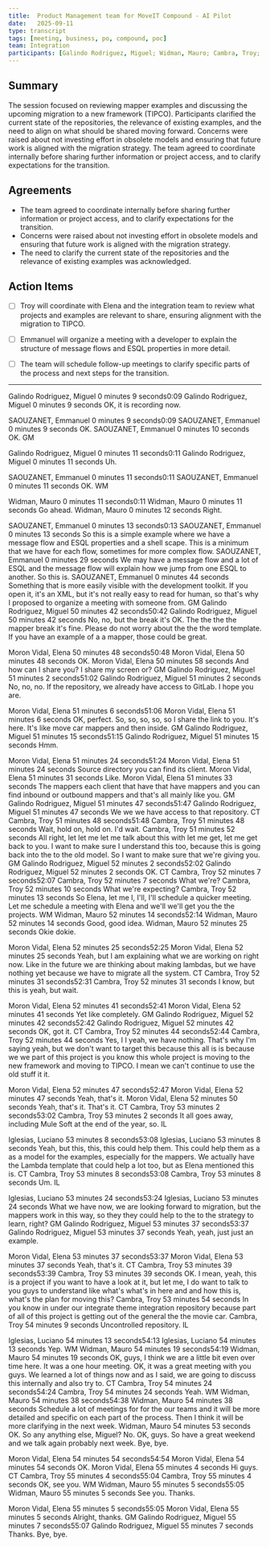 ```yaml
---
title:  Product Management team for MoveIT Compound - AI Pilot
date:   2025-09-11
type: transcript
tags: [meeting, business, po, compound, poc]
team: Integration
participants: [Galindo Rodriguez, Miguel; Widman, Mauro; Cambra, Troy; Iglesias, Luciano; SAOUZANET, Emmanuel; Moron Vidal, Elena]
---
```


## Summary
The session focused on reviewing mapper examples and discussing the upcoming migration to a new framework (TIPCO). Participants clarified the current state of the repositories, the relevance of existing examples, and the need to align on what should be shared moving forward. Concerns were raised about not investing effort in obsolete models and ensuring that future work is aligned with the migration strategy. The team agreed to coordinate internally before sharing further information or project access, and to clarify expectations for the transition.


## Agreements
- The team agreed to coordinate internally before sharing further information or project access, and to clarify expectations for the transition.
- Concerns were raised about not investing effort in obsolete models and ensuring that future work is aligned with the migration strategy.
- The need to clarify the current state of the repositories and the relevance of existing examples was acknowledged.

## Action Items
- [ ] Troy will coordinate with Elena and the integration team to review what projects and examples are relevant to share, ensuring alignment with the migration to TIPCO.
- [ ] Emmanuel will organize a meeting with a developer to explain the structure of message flows and ESQL properties in more detail.
- [ ] The team will schedule follow-up meetings to clarify specific parts of the process and next steps for the transition.


---


Galindo Rodriguez, Miguel
0 minutes 9 seconds0:09
Galindo Rodriguez, Miguel 0 minutes 9 seconds
OK, it is recording now.

SAOUZANET, Emmanuel
0 minutes 9 seconds0:09
SAOUZANET, Emmanuel 0 minutes 9 seconds
OK.
SAOUZANET, Emmanuel 0 minutes 10 seconds
OK.
GM

Galindo Rodriguez, Miguel
0 minutes 11 seconds0:11
Galindo Rodriguez, Miguel 0 minutes 11 seconds
Uh.

SAOUZANET, Emmanuel
0 minutes 11 seconds0:11
SAOUZANET, Emmanuel 0 minutes 11 seconds
OK.
WM

Widman, Mauro
0 minutes 11 seconds0:11
Widman, Mauro 0 minutes 11 seconds
Go ahead.
Widman, Mauro 0 minutes 12 seconds
Right.

SAOUZANET, Emmanuel
0 minutes 13 seconds0:13
SAOUZANET, Emmanuel 0 minutes 13 seconds
So this is a simple example where we have a message flow and ESQL properties and a shell scape. This is a minimum that we have for each flow, sometimes for more complex flow.
SAOUZANET, Emmanuel 0 minutes 29 seconds
We may have a message flow and a lot of ESQL and the message flow will explain how we jump from one ESQL to another. So this is.
SAOUZANET, Emmanuel 0 minutes 44 seconds
Something that is more easily visible with the development toolkit. If you open it, it's an XML, but it's not really easy to read for human, so that's why I proposed to organize a meeting with someone from.
GM
Galindo Rodriguez, Miguel
50 minutes 42 seconds50:42
Galindo Rodriguez, Miguel 50 minutes 42 seconds
No, no, but the break it's OK. The the the the mapper break it's fine. Please do not worry about the the the word template. If you have an example of a a mapper, those could be great.

Moron Vidal, Elena
50 minutes 48 seconds50:48
Moron Vidal, Elena 50 minutes 48 seconds
OK.
Moron Vidal, Elena 50 minutes 58 seconds
And how can I share you? I share my screen or?
GM
Galindo Rodriguez, Miguel
51 minutes 2 seconds51:02
Galindo Rodriguez, Miguel 51 minutes 2 seconds
No, no, no. If the repository, we already have access to GitLab. I hope you are.

Moron Vidal, Elena
51 minutes 6 seconds51:06
Moron Vidal, Elena 51 minutes 6 seconds
OK, perfect. So, so, so, so, so I share the link to you. It's here. It's like move car mappers and then inside.
GM
Galindo Rodriguez, Miguel
51 minutes 15 seconds51:15
Galindo Rodriguez, Miguel 51 minutes 15 seconds
Hmm.

Moron Vidal, Elena
51 minutes 24 seconds51:24
Moron Vidal, Elena 51 minutes 24 seconds
Source directory you can find its client.
Moron Vidal, Elena 51 minutes 31 seconds
Like.
Moron Vidal, Elena 51 minutes 33 seconds
The mappers each client that have that have mappers and you can find inbound or outbound mappers and that's all mainly like you.
GM
Galindo Rodriguez, Miguel
51 minutes 47 seconds51:47
Galindo Rodriguez, Miguel 51 minutes 47 seconds
We we we have access to that repository.
CT
Cambra, Troy
51 minutes 48 seconds51:48
Cambra, Troy 51 minutes 48 seconds
Wait, hold on, hold on. I'd wait.
Cambra, Troy 51 minutes 52 seconds
All right, let let me let me talk about this with let me get, let me get back to you. I want to make sure I understand this too, because this is going back into the to the old model. So I want to make sure that we're giving you.
GM
Galindo Rodriguez, Miguel
52 minutes 2 seconds52:02
Galindo Rodriguez, Miguel 52 minutes 2 seconds
OK.
CT
Cambra, Troy
52 minutes 7 seconds52:07
Cambra, Troy 52 minutes 7 seconds
What we're?
Cambra, Troy 52 minutes 10 seconds
What we're expecting?
Cambra, Troy 52 minutes 13 seconds
So Elena, let me I, I'll, I'll schedule a quicker meeting. Let me schedule a meeting with Elena and we'll we'll get you the the projects.
WM
Widman, Mauro
52 minutes 14 seconds52:14
Widman, Mauro 52 minutes 14 seconds
Good, good idea.
Widman, Mauro 52 minutes 25 seconds
Okie dokie.

Moron Vidal, Elena
52 minutes 25 seconds52:25
Moron Vidal, Elena 52 minutes 25 seconds
Yeah, but I am explaining what we are working on right now. Like in the future we are thinking about making lambdas, but we have nothing yet because we have to migrate all the system.
CT
Cambra, Troy
52 minutes 31 seconds52:31
Cambra, Troy 52 minutes 31 seconds
I know, but this is yeah, but wait.

Moron Vidal, Elena
52 minutes 41 seconds52:41
Moron Vidal, Elena 52 minutes 41 seconds
Yet like completely.
GM
Galindo Rodriguez, Miguel
52 minutes 42 seconds52:42
Galindo Rodriguez, Miguel 52 minutes 42 seconds
OK, got it.
CT
Cambra, Troy
52 minutes 44 seconds52:44
Cambra, Troy 52 minutes 44 seconds
Yes, I I yeah, we have nothing. That's why I'm saying yeah, but we don't want to target this because this all is is because we we part of this project is you know this whole project is moving to the new framework and moving to TIPCO. I mean we can't continue to use the old stuff it it.

Moron Vidal, Elena
52 minutes 47 seconds52:47
Moron Vidal, Elena 52 minutes 47 seconds
Yeah, that's it.
Moron Vidal, Elena 52 minutes 50 seconds
Yeah, that's it. That's it.
CT
Cambra, Troy
53 minutes 2 seconds53:02
Cambra, Troy 53 minutes 2 seconds
It all goes away, including Mule Soft at the end of the year, so.
IL

Iglesias, Luciano
53 minutes 8 seconds53:08
Iglesias, Luciano 53 minutes 8 seconds
Yeah, but this, this, this could help them. This could help them as a as a model for the examples, especially for the mappers. We actually have the Lambda template that could help a lot too, but as Elena mentioned this is.
CT
Cambra, Troy
53 minutes 8 seconds53:08
Cambra, Troy 53 minutes 8 seconds
Um.
IL

Iglesias, Luciano
53 minutes 24 seconds53:24
Iglesias, Luciano 53 minutes 24 seconds
What we have now, we are looking forward to migration, but the mappers work in this way, so they they could help to the to the strategy to learn, right?
GM
Galindo Rodriguez, Miguel
53 minutes 37 seconds53:37
Galindo Rodriguez, Miguel 53 minutes 37 seconds
Yeah, yeah, just just an example.

Moron Vidal, Elena
53 minutes 37 seconds53:37
Moron Vidal, Elena 53 minutes 37 seconds
Yeah, that's it.
CT
Cambra, Troy
53 minutes 39 seconds53:39
Cambra, Troy 53 minutes 39 seconds
OK. I mean, yeah, this is a project if you want to have a look at it, but let me, I do want to talk to you guys to understand like what's what's in here and and how this is, what's the plan for moving this?
Cambra, Troy 53 minutes 54 seconds
In you know in under our integrate theme integration repository because part of all of this project is getting out of the general the the movie car.
Cambra, Troy 54 minutes 9 seconds
Uncontrolled repository.
IL

Iglesias, Luciano
54 minutes 13 seconds54:13
Iglesias, Luciano 54 minutes 13 seconds
Yep.
WM
Widman, Mauro
54 minutes 19 seconds54:19
Widman, Mauro 54 minutes 19 seconds
OK, guys, I think we are a little bit even over time here. It was a one hour meeting. OK, it was a great meeting with you guys. We learned a lot of things now and as I said, we are going to discuss this internally and also try to.
CT
Cambra, Troy
54 minutes 24 seconds54:24
Cambra, Troy 54 minutes 24 seconds
Yeah.
WM
Widman, Mauro
54 minutes 38 seconds54:38
Widman, Mauro 54 minutes 38 seconds
Schedule a lot of meetings for for the our teams and it will be more detailed and specific on each part of the process. Then I think it will be more clarifying in the next week.
Widman, Mauro 54 minutes 53 seconds
OK. So any anything else, Miguel? No. OK, guys. So have a great weekend and we talk again probably next week. Bye, bye.

Moron Vidal, Elena
54 minutes 54 seconds54:54
Moron Vidal, Elena 54 minutes 54 seconds
OK.
Moron Vidal, Elena 55 minutes 4 seconds
Hi guys.
CT
Cambra, Troy
55 minutes 4 seconds55:04
Cambra, Troy 55 minutes 4 seconds
OK, see you.
WM
Widman, Mauro
55 minutes 5 seconds55:05
Widman, Mauro 55 minutes 5 seconds
See you. Thanks.

Moron Vidal, Elena
55 minutes 5 seconds55:05
Moron Vidal, Elena 55 minutes 5 seconds
Alright, thanks.
GM
Galindo Rodriguez, Miguel
55 minutes 7 seconds55:07
Galindo Rodriguez, Miguel 55 minutes 7 seconds
Thanks. Bye, bye.